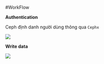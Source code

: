 #WorkFlow

**Authentication**

Ceph định danh người dùng thông qua `Cephx` 

<img src=http://i.imgur.com/rZud78Z.png>

**Write data**

<img src=http://i.imgur.com/9xHP2UD.png>